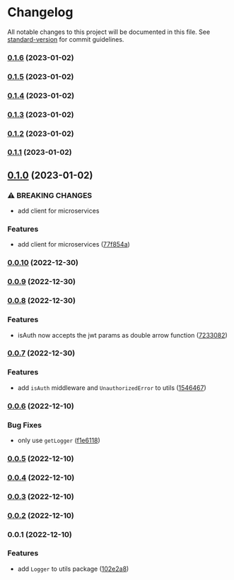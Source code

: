 # Changelog

All notable changes to this project will be documented in this file. See [standard-version](https://github.com/conventional-changelog/standard-version) for commit guidelines.

### [0.1.6](https://me.github.com/hmdlr/utils/compare/v0.1.5...v0.1.6) (2023-01-02)

### [0.1.5](https://me.github.com/hmdlr/utils/compare/v0.1.4...v0.1.5) (2023-01-02)

### [0.1.4](https://me.github.com/hmdlr/utils/compare/v0.1.3...v0.1.4) (2023-01-02)

### [0.1.3](https://me.github.com/hmdlr/utils/compare/v0.1.2...v0.1.3) (2023-01-02)

### [0.1.2](https://me.github.com/hmdlr/utils/compare/v0.1.1...v0.1.2) (2023-01-02)

### [0.1.1](https://me.github.com/hmdlr/utils/compare/v0.1.0...v0.1.1) (2023-01-02)

## [0.1.0](https://me.github.com/hmdlr/utils/compare/v0.0.10...v0.1.0) (2023-01-02)


### ⚠ BREAKING CHANGES

* add client for microservices

### Features

* add client for microservices ([77f854a](https://me.github.com/hmdlr/utils/commit/77f854a86b8181ff2ce356cc3e4014b393227c62))

### [0.0.10](https://me.github.com/hmdlr/utils/compare/v0.0.9...v0.0.10) (2022-12-30)

### [0.0.9](https://me.github.com/hmdlr/utils/compare/v0.0.8...v0.0.9) (2022-12-30)

### [0.0.8](https://me.github.com/hmdlr/utils/compare/v0.0.7...v0.0.8) (2022-12-30)


### Features

* isAuth now accepts the jwt params as double arrow function ([7233082](https://me.github.com/hmdlr/utils/commit/7233082818ff1328a2e0ea4e3e60b31ad37b5150))

### [0.0.7](https://me.github.com/hmdlr/utils/compare/v0.0.6...v0.0.7) (2022-12-30)


### Features

* add `isAuth` middleware and `UnauthorizedError` to utils ([1546467](https://me.github.com/hmdlr/utils/commit/154646742139bb74621557df6cdea6bce7dd3201))

### [0.0.6](https://me.github.com/hmdlr/utils/compare/v0.0.5...v0.0.6) (2022-12-10)


### Bug Fixes

* only use `getLogger` ([f1e6118](https://me.github.com/hmdlr/utils/commit/f1e6118c3ada8bdbd3357578218768196bff5480))

### [0.0.5](https://me.github.com/hmdlr/utils/compare/v0.0.4...v0.0.5) (2022-12-10)

### [0.0.4](https://me.github.com/hmdlr/utils/compare/v0.0.3...v0.0.4) (2022-12-10)

### [0.0.3](https://me.github.com/hmdlr/utils/compare/v0.0.2...v0.0.3) (2022-12-10)

### [0.0.2](https://me.github.com/hmdlr/utils/compare/v0.0.1...v0.0.2) (2022-12-10)

### 0.0.1 (2022-12-10)


### Features

* add `Logger` to utils package ([102e2a8](https://me.github.com/hmdlr/utils/commit/102e2a8b84171037e0a1fff17cff487c62f5ecca))
